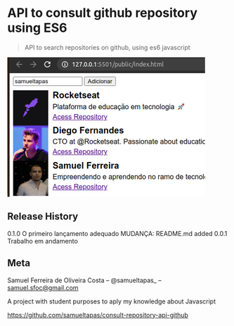# API to consult github repository using ES6
> API to search repositories on github, using es6 javascript

![](preview-README.png)

## Release History
0.1.0
O primeiro lançamento adequado
MUDANÇA: README.md added
0.0.1
Trabalho em andamento

## Meta
Samuel Ferreira de Oliveira Costa – @samueltapas_ – samuel.sfoc@gmail.com

A project with student purposes to aply my knowledge about Javascript

https://github.com/samueltapas/consult-repository-api-github
